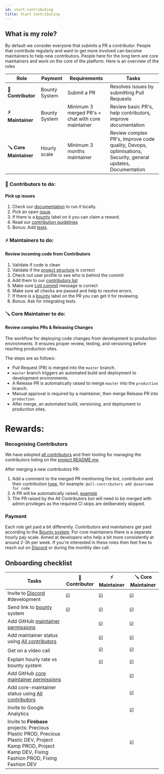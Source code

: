 ```yaml
---
id: start-contributing
title: Start Contributing
---
```


## What is my role?

By default we consider everyone that submits a PR a contributor. People that contribute regularly and want to get more involved can become maintainers to help new contributors. People here for the long term are core maintainers and work on the core of the platform. Here is an overview of the roles

| Role                  | Payment       | Requirements                                      | Tasks                                                                                                      |
| --------------------- | ------------- | ------------------------------------------------- | ---------------------------------------------------------------------------------------------------------- |
| **🤙 Contributor**    | Bounty System | Submit a PR                                       | Resolves issues by submitting Pull Requests                                                                |
| **⚡️ Maintainer**    | Bounty System | Minimum 3 merged PR's + chat with core maintainer | Review basic PR's, help contributors, improve documentation                                                |
| **🪛 Core Maintainer** | Hourly scale  | Minimum 3 months maintainer                       | Review complex PR's, Improve code quality, Devops, optimisations, Security, general updates, Documentation |

### 🤙 Contributors to do:

#### Pick up issues

1. Check our [documentation](/) to run it locally.
2. Pick an open [issue](https://github.com/ONEARMY/community-platform/issues).
3. If there is a [bounty](/Contributing/bounties) label on it you can claim a reward.
4. Read our [contribution guidelines](https://github.com/ONEARMY/community-platform/blob/master/CONTRIBUTING.md)
5. Bonus: Add [tests](/Testing/end-to-end).

### ⚡️ Maintainers to do:

#### Review incoming code from Contributors

1. Validate if code is clean
2. Validate if the [project structure](https://github.com/ONEARMY/community-platform/blob/master/CONTRIBUTING.md#--project-structure) is correct
3. Check out user profile to see who is behind the commit
4. Add them to our [contributors list](#recognising-contributors)
5. Make sure [Lint commit](https://github.com/ONEARMY/community-platform/blob/master/CONTRIBUTING.md#--commit-style-guide) message is correct
6. Make sure all checks are passed and help to resolve errors.
7. If there is a [bounty](/Contributing/bounties) label on the PR you can get it for reviewing.
8. Bonus: Ask for integrating tests

### 🪛 Core Maintainer to do:

#### Review complex PRs & Releasing Changes

The workflow for deploying code changes from development to production environments. It ensures proper review, testing, and versioning before reaching production sites.

The steps are as follows:

- Pull Request (PR) is merged into the `master` branch.
- `master` branch triggers an automated build and deployment to development environments.
- A Release PR is automatically raised to merge `master` into the `production` branch.
- Manual approval is required by a maintainer, then merge Release PR into `production`.
- After merge, an automated build, versioning, and deployment to production sites.

# Rewards:

### Recognising Contributors

We have adopted [all contributors](https://allcontributors.org/) and their tooling for managing the contributors listing on the [project README.me](https://github.com/ONEARMY/community-platform/blob/master/README.md).

After merging a new contributors PR:

1. Add a comment to the merged PR mentioning the bot, contributor and their contribution [type](https://allcontributors.org/docs/en/emoji-key), for example: `@all-contributors add @username for code`
2. A PR will be automatically raised, [example](https://github.com/ONEARMY/community-platform/pull/1952)
3. The PR raised by the All Contributors bot will need to be merged with admin privileges as the required CI skips are deliberately skipped.

### Payment

Each role get paid a bit differently. Contributors and maintainers get paid according to the [Bounty system](/Contributing/bounties). For core maintainers there is a separate hourly pay scale. Aimed at developers who help a bit more consistently at around 2-3h per week. If you're interested in these roles then feel free to reach out on [Discord](https://discord.gg/gJ7Yyk4) or during the monthly dev call.

## Onboarding checklist

| Tasks                                                                                                                                                      | 🤙 Contributor | ⚡️ Maintainer | 🪛 Core Maintainer |
| ---------------------------------------------------------------------------------------------------------------------------------------------------------- | -------------- | -------------- | ----------------- |
| Invite to [Discord](https://discord.gg/gJ7Yyk4) #development                                                                                               | ☑️             | ☑️             | ☑️                |
| Send link to [bounty](/Contributing/bounties) system                                                                                                       | ☑️             | ☑️             | ☑️                |
| Add GitHub [maintainer permissions](https://github.com/ONEARMY/community-platform/settings/access)                                                         |                | ☑️             | ☑️                |
| Add maintainer status using [All contributors ](#recognising-contributors)                                                                                 |                | ☑️             | ☑️                |
| Get on a video call                                                                                                                                        |                | ☑️             | ☑️                |
| Explain hourly rate vs bounty system                                                                                                                       |                | ☑️             | ☑️                |
| Add GitHub [core maintainer permissions](https://github.com/ONEARMY/community-platform/settings/access)                                                    |                |                | ☑️                |
| Add core-maintainer status using [All contributors ](#recognising-contributors)                                                                            |                |                | ☑️                |
| Invite to Google Analytics                                                                                                                                 |                |                | ☑️                |
| Invite to **Firebase** projects: Precious Plastic PROD, Precious Plastic DEV, Project Kamp PROD, Project Kamp DEV, Fixing Fashion PROD, Fixing Fashion DEV |                |                | ☑️                |
